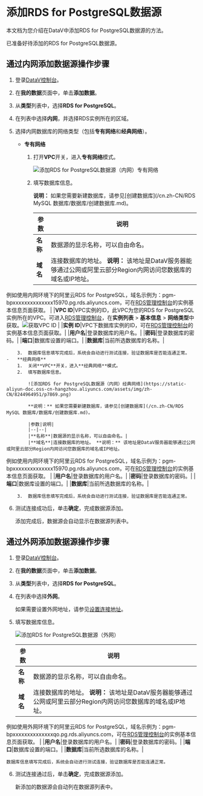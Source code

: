 # 添加RDS for PostgreSQL数据源

本文档为您介绍在DataV中添加RDS for PostgreSQL数据源的方法。

已准备好待添加的RDS for PostgreSQL数据源。

## 通过内网添加数据源操作步骤

1.  登录[DataV控制台](https://datav.aliyun.com/)。

2.  在**我的数据**页面中，单击**添加数据**。

3.  从**类型**列表中，选择**RDS for PostgreSQL**。

4.  在列表中选择**内网**，并选择RDS实例所在的区域。

5.  选择内网数据库的网络类型（包括**专有网络**和**经典网络**）。

    -   **专有网络**
        1.  打开**VPC**开关，进入**专有网络**模式。

            ![添加RDS for PostgreSQL数据源（内网）专有网络](https://static-aliyun-doc.oss-cn-hangzhou.aliyuncs.com/assets/img/zh-CN/8244964951/p55610.png)

        2.  填写数据库信息。

            **说明：** 如果您需要新建数据库，请参见[创建数据库](/cn.zh-CN/RDS MySQL 数据库/数据库/创建数据库.md)。

            |参数|说明|
            |--|--|
            |**名称**|数据源的显示名称，可以自由命名。|
            |**域名**|连接数据库的地址。 **说明：** 该地址是DataV服务器能够通过公网或阿里云部分Region内网访问您数据库的域名或IP地址。

例如使用内网环境下的阿里云RDS for PostgreSQL，域名示例为：pgm-bpxxxxxxxxxxxxxx15970.pg.rds.aliyuncs.com，可在[RDS管理控制台](https://rdsnext.console.aliyun.com/)的实例基本信息页面获取。 |
            |**VPC ID**|VPC实例的ID，此VPC为您的RDS for PostgreSQL实例所在的VPC。可进入[RDS管理控制台](https://rdsnext.console.aliyun.com/)，在**实例列表** \> **基本信息** \> **网络类型**中获取。![获取VPC ID](https://static-aliyun-doc.oss-cn-hangzhou.aliyuncs.com/assets/img/zh-CN/8244964951/p55693.png) |
            |**实例 ID**|VPC下数据库实例的ID，可在[RDS管理控制台](https://rdsnext.console.aliyun.com/)的实例基本信息页面获取。|
            |**用户名**|登录数据库的用户名。|
            |**密码**|登录数据库的密码。|
            |**端口**|数据库设置的端口。|
            |**数据库**|当前所选数据库的名称。|

        3.  数据库信息填写完成后，系统会自动进行测试连接，验证数据库是否能连通正常。
    -   **经典网络**
        1.  关闭**VPC**开关，进入**经典网络**模式。
        2.  填写数据库信息。

            ![添加RDS for PostgreSQL数据源（内网）经典网络](https://static-aliyun-doc.oss-cn-hangzhou.aliyuncs.com/assets/img/zh-CN/8244964951/p7869.png)

            **说明：** 如果您需要新建数据库，请参见[创建数据库](/cn.zh-CN/RDS MySQL 数据库/数据库/创建数据库.md)。

            |参数|说明|
            |--|--|
            |**名称**|数据源的显示名称，可以自由命名。|
            |**域名**|连接数据库的地址。 **说明：** 该地址是DataV服务器能够通过公网或阿里云部分Region内网访问您数据库的域名或IP地址。

例如使用内网环境下的阿里云RDS for PostgreSQL，域名示例为：pgm-bpxxxxxxxxxxxxxx15970.pg.rds.aliyuncs.com，可在[RDS管理控制台](https://rdsnext.console.aliyun.com/)的实例基本信息页面获取。 |
            |**用户名**|登录数据库的用户名。|
            |**密码**|登录数据库的密码。|
            |**端口**|数据库设置的端口。|
            |**数据库**|当前所选数据库的名称。|

        3.  数据库信息填写完成后，系统会自动进行测试连接，验证数据库是否能连通正常。
6.  测试连接成功后，单击**确定**，完成数据源添加。

    添加完成后，数据源会自动显示在数据源列表中。


## 通过外网添加数据源操作步骤

1.  登录[DataV控制台](https://datav.aliyun.com/)。

2.  在**我的数据**页面中，单击**添加数据**。

3.  从**类型**列表中，选择**RDS for PostgreSQL**。

4.  在列表中选择**外网**。

    如果需要设置外网地址，请参见[设置连接地址]()。

5.  填写数据库信息。

    ![添加RDS for PostgreSQL数据源（外网）](https://static-aliyun-doc.oss-cn-hangzhou.aliyuncs.com/assets/img/zh-CN/8244964951/p7871.png)

    |参数|说明|
    |--|--|
    |**名称**|数据源的显示名称，可以自由命名。|
    |**域名**|连接数据库的地址。 **说明：** 该地址是DataV服务器能够通过公网或阿里云部分Region内网访问您数据库的域名或IP地址。

例如使用外网环境下的阿里云RDS for PostgreSQL，域名示例为：pgm-bpxxxxxxxxxxxxxxqo.pg.rds.aliyuncs.com，可在[RDS管理控制台](https://rdsnext.console.aliyun.com/)的实例基本信息页面获取。 |
    |**用户名**|登录数据库的用户名。|
    |**密码**|登录数据库的密码。|
    |**端口**|数据库设置的端口。|
    |**数据库**|当前所选数据库的名称。|

    数据库信息填写完成后，系统会自动进行测试连接，验证数据库是否能连通正常。

6.  测试连接通过后，单击**确定**，完成数据源添加。

    新添加的数据源会自动列在数据源列表中。


